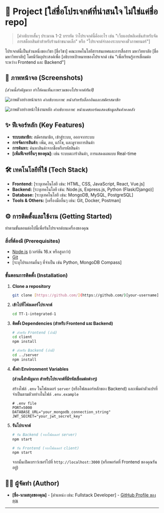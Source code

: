 # 🚀 Project [ใส่ชื่อโปรเจกต์ที่น่าสนใจ ไม่ใช่แค่ชื่อ repo]

> [คำอธิบายสั้นๆ ประมาณ 1-2 บรรทัด ว่าโปรเจกต์นี้คืออะไร เช่น "เว็บแอปพลิเคชันสำหรับจัดการสต็อกสินค้าสำหรับร้านค้าขนาดเล็ก" หรือ "โปรเจกต์จำลองระบบจองตั๋วภาพยนตร์"]

โปรเจกต์นี้เป็นส่วนหนึ่งของวิชา [ชื่อวิชา] คณะเทคโนโลยีสารสนเทศและการสื่อสาร มหาวิทยาลัย [ชื่อมหาวิทยาลัย] โดยมีวัตถุประสงค์เพื่อ [อธิบายเป้าหมายของโปรเจกต์ เช่น "เพื่อเรียนรู้การเชื่อมต่อระหว่าง Frontend และ Backend"]

## 📸 ภาพหน้าจอ (Screenshots)

*(ส่วนนี้สำคัญมาก ทำให้คนเห็นภาพรวมของโปรเจกต์ทันที)*

![ภาพตัวอย่างหน้าแรก](path/to/your/screenshot1.png)
*คำอธิบายภาพ: หน้าสำหรับล็อกอินและสมัครสมาชิก*

![ภาพตัวอย่างหน้าใช้งานหลัก](path/to/your/screenshot2.png)
*คำอธิบายภาพ: หน้าแดชบอร์ดแสดงข้อมูลสินค้าคงคลัง*


## ✨ ฟีเจอร์หลัก (Key Features)

* **ระบบสมาชิก:** สมัครสมาชิก, เข้าสู่ระบบ, ออกจากระบบ
* **การจัดการสินค้า:** เพิ่ม, ลบ, แก้ไข, และดูรายการสินค้า
* **การค้นหา:** ค้นหาสินค้าจากชื่อหรือรหัสสินค้า
* **[เพิ่มฟีเจอร์อื่นๆ ของคุณ]:** เช่น ระบบตะกร้าสินค้า, การแสดงผลแบบ Real-time


## 🛠️ เทคโนโลยีที่ใช้ (Tech Stack)

* **Frontend:** [ระบุเทคโนโลยี เช่น: HTML, CSS, JavaScript, React, Vue.js]
* **Backend:** [ระบุเทคโนโลยี เช่น: Node.js, Express.js, Python (Flask/Django)]
* **Database:** [ระบุเทคโนโลยี เช่น: MongoDB, MySQL, PostgreSQL]
* **Tools & Others:** [เครื่องมืออื่นๆ เช่น: Git, Docker, Postman]


## ⚙️ การติดตั้งและใช้งาน (Getting Started)

ทำตามขั้นตอนต่อไปนี้เพื่อรันโปรเจกต์บนเครื่องของคุณ

### สิ่งที่ต้องมี (Prerequisites)

* [Node.js](https://nodejs.org/) (เวอร์ชัน 16.x หรือสูงกว่า)
* [Git](https://git-scm.com/)
* [ระบุโปรแกรมอื่นๆ ที่จำเป็น เช่น Python, MongoDB Compass]

### ขั้นตอนการติดตั้ง (Installation)

1.  **Clone a repository**
    ```sh
    git clone [https://github.com/](https://github.com/)[your-username]/TT-1-integrated-1.git
    ```

2.  **เข้าไปที่โฟลเดอร์โปรเจกต์**
    ```sh
    cd TT-1-integrated-1
    ```

3.  **ติดตั้ง Dependencies (สำหรับ Frontend และ Backend)**
    ```sh
    # สำหรับ Frontend (ถ้ามี)
    cd client
    npm install

    # สำหรับ Backend (ถ้ามี)
    cd ../server
    npm install
    ```

4.  **ตั้งค่า Environment Variables**

    **(ส่วนนี้สำคัญมาก สำหรับโปรเจกต์ที่มีรหัสเชื่อมต่อต่างๆ)**

    สร้างไฟล์ `.env` ในโฟลเดอร์ `server` (หรือโฟลเดอร์หลักของ Backend) และเพิ่มค่าตัวแปรที่จำเป็นตามตัวอย่างในไฟล์ `.env.example`
    ```
    # .env file
    PORT=5000
    DATABASE_URL="your_mongodb_connection_string"
    JWT_SECRET="your_jwt_secret_key"
    ```

5.  **รันโปรเจกต์**
    ```sh
    # รัน Backend (จากโฟลเดอร์ server)
    npm start

    # รัน Frontend (จากโฟลเดอร์ client)
    npm start
    ```
    จากนั้นเปิดเบราว์เซอร์ไปที่ `http://localhost:3000` (หรือพอร์ตที่ Frontend ของคุณรันอยู่)


## 🧑‍💻 ผู้จัดทำ (Author)

* **[ชื่อ-นามสกุลของคุณ]** - [ตำแหน่ง เช่น: Fullstack Developer] - [GitHub Profile ของคุณ](https://github.com/your-username)

---
